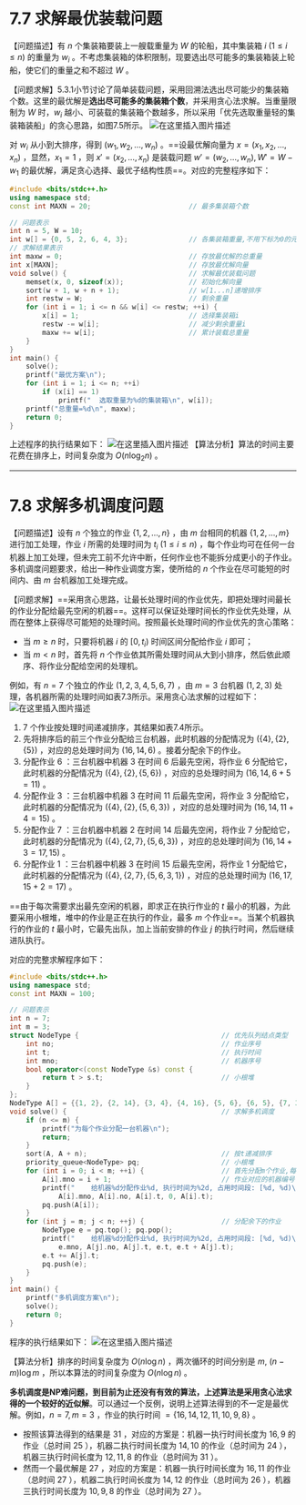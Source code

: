 # 7.7 求解最优装载问题
【问题描述】有 $n$ 个集装箱要装上一艘载重量为 $W$ 的轮船，其中集装箱 $i\ (1\le i \le n)$ 的重量为 $w_i$ 。不考虑集装箱的体积限制，现要选出尽可能多的集装箱装上轮船，使它们的重量之和不超过 $W$ 。

【问题求解】5.3.1小节讨论了简单装载问题，采用回溯法选出尽可能少的集装箱个数。这里的最优解是**选出尽可能多的集装箱个数**，并采用贪心法求解。当重量限制为 $W$ 时，$w_i$ 越小、可装载的集装箱个数越多，所以采用「优先选取重量轻的集装箱装船」的贪心思路，如图7.5所示。
![在这里插入图片描述](https://img-blog.csdnimg.cn/68ad1325f6014e189a48876a10e67f3f.png)

对 $w_i$ 从小到大排序，得到 $(w_1, w_2, \dots, w_n)$ 。==设最优解向量为 $x = (x_1, x_2, \dots, x_n)$ ，显然，$x_1 = 1$ ，则 $x' = (x_2, \dots, x_n)$ 是装载问题 $w' = (w_2, \dots, w_n), W' = W - w_1$ 的最优解，满足贪心选择、最优子结构性质==。对应的完整程序如下：
```cpp
#include <bits/stdc++.h>
using namespace std;
const int MAXN = 20;						// 最多集装箱个数

// 问题表示
int n = 5, W = 10;
int w[] = {0, 5, 2, 6, 4, 3};				// 各集装箱重量,不用下标为0的元素
// 求解结果表示
int maxw = 0;								// 存放最优解的总重量
int x[MAXN];								// 存放最优解向量
void solve() {								// 求解最优装载问题
	memset(x, 0, sizeof(x));				// 初始化解向量
	sort(w + 1, w + n + 1);					// w[1...n]递增排序
	int restw = W;							// 剩余重量
	for (int i = 1; i <= n && w[i] <= restw; ++i) {
		x[i] = 1;							// 选择集装箱i
		restw -= w[i];						// 减少剩余重量i
		maxw += w[i];						// 累计装载总重量
	}
}
int main() {
	solve();
	printf("最优方案\n");
	for (int i = 1; i <= n; ++i)
		if (x[i] == 1)
			printf("  选取重量为%d的集装箱\n", w[i]);
	printf("总重量=%d\n", maxw);	
	return 0;	
}
```
上述程序的执行结果如下：
![在这里插入图片描述](https://img-blog.csdnimg.cn/eca5e940e54448968dc668a84fe327d9.png)
【算法分析】算法的时间主要花费在排序上，时间复杂度为 $O(n\log_2 n)$ 。


---
# 7.8 求解多机调度问题
【问题描述】设有 $n$ 个独立的作业 $\{ 1, 2, \dots, n\}$ ，由 $m$ 台相同的机器 $\{ 1, 2, \dots, m\}$ 进行加工处理，作业 $i$ 所需的处理时间为 $t_i\ (1 \le i \le n)$ ，每个作业均可在任何一台机器上加工处理，但未完工前不允许中断，任何作业也不能拆分成更小的子作业。多机调度问题要求，给出一种作业调度方案，使所给的 $n$ 个作业在尽可能短的时间内、由 $m$ 台机器加工处理完成。
 
【问题求解】==采用贪心思路，让最长处理时间的作业优先，即把处理时间最长的作业分配给最先空闲的机器==。这样可以保证处理时间长的作业优先处理，从而在整体上获得尽可能短的处理时间。按照最长处理时间的作业优先的贪心策略：
- 当 $m \ge n$ 时，只要将机器 $i$ 的 $[0, t_i)$ 时间区间分配给作业 $i$ 即可；
- 当 $m < n$ 时，首先将 $n$ 个作业依其所需处理时间从大到小排序，然后依此顺序、将作业分配给空闲的处理机。

例如，有 $n = 7$ 个独立的作业 $(1, 2, 3, 4, 5, 6, 7)$ ，由 $m = 3$ 台机器 $(1, 2, 3)$ 处理，各机器所需的处理时间如表7.3所示。采用贪心法求解的过程如下：
![在这里插入图片描述](https://img-blog.csdnimg.cn/54abdc2acff849929b73ea5121b6004c.png)
1. $7$ 个作业按处理时间递减排序，其结果如表7.4所示。
2. 先将排序后的前三个作业分配给三台机器，此时机器的分配情况为 $(\{4\}, \{ 2\}, \{ 5\})$ ，对应的总处理时间为 $(16, 14, 6)$ 。接着分配余下的作业。
3. 分配作业 $6$ ：三台机器中机器 $3$ 在时间 $6$ 后最先空闲，将作业 $6$ 分配给它，此时机器的分配情况为 $( \{ 4\} , \{ 2\}, \{ 5, 6\})$ ，对应的总处理时间为 $(16, 14, 6 + 5 = 11)$ 。
4. 分配作业 $3$ ：三台机器中机器 $3$ 在时间 $11$ 后最先空闲，将作业 $3$ 分配给它，此时机器的分配情况为 $(\{ 4\}, \{ 2\}, \{ 5, 6, 3\})$ ，对应的总处理时间为 $(16, 14, 11 + 4 = 15)$ 。
5. 分配作业 $7$ ：三台机器中机器 $2$ 在时间 $14$ 后最先空闲，将作业 $7$ 分配给它，此时机器的分配情况为 $( \{4\}, \{ 2, 7\}, \{ 5, 6, 3\})$ ，对应的总处理时间为 $(16, 14+3=17, 15)$ 。
6. 分配作业 $1$ ：三台机器中机器 $3$ 在时间 $15$ 后最先空闲，将作业 $1$ 分配给它，此时机器的分配情况为 $( \{4\}, \{2, 7\}, \{ 5, 6, 3, 1\})$ ，对应的总处理时间为 $(16, 17, 15+2=17)$ 。

==由于每次需要求出最先空闲的机器，即求正在执行作业的 $t$ 最小的机器，为此要采用小根堆，堆中的作业是正在执行的作业，最多 $m$ 个作业==。当某个机器执行的作业的 $t$ 最小时，它最先出队，加上当前安排的作业 $j$ 的执行时间，然后继续进队执行。

对应的完整求解程序如下：
```cpp
#include <bits/stdc++.h>
using namespace std;
const int MAXN = 100;

// 问题表示
int n = 7;
int m = 3;
struct NodeType {									// 优先队列结点类型
	int no;											// 作业序号
	int t;											// 执行时间
	int mno;										// 机器序号
	bool operator<(const NodeType &s) const {
		return t > s.t;								// 小根堆
	}
};
NodeType A[] = {{1, 2}, {2, 14}, {3, 4}, {4, 16}, {5, 6}, {6, 5}, {7, 3}};
void solve() {										// 求解多机调度
	if (n <= m) {
		printf("为每个作业分配一台机器\n");
		return;
	}
	sort(A, A + n);									// 按t递减排序
	priority_queue<NodeType> pq;					// 小根堆
	for (int i = 0; i < m; ++i) {					// 首先分配m个作业,每台机器一个作业
		A[i].mno = i + 1;							// 作业对应的机器编号
		printf("    给机器%d分配作业%d, 执行时间为%2d, 占用时间段: [%d, %d)\n",
			A[i].mno, A[i].no, A[i].t, 0, A[i].t);
		pq.push(A[i]);
	}
	for (int j = m; j < n; ++j) {					// 分配余下的作业
		NodeType e = pq.top(); pq.pop();
		printf("    给机器%d分配作业%d, 执行时间为%2d, 占用时间段: [%d, %d)\n",
			e.mno, A[j].no, A[j].t, e.t, e.t + A[j].t);
		e.t += A[j].t;
		pq.push(e);
	}
}
int main() {
	printf("多机调度方案\n");
	solve();		
	return 0;
}
```
程序的执行结果如下：
![在这里插入图片描述](https://img-blog.csdnimg.cn/58df09e9bd734e76986ebb7151ca8f22.png)

【算法分析】排序的时间复杂度为 $O(n\log n)$ ，两次循环的时间分别是 $m,\ (n -m) \log m$ ，所以本算法的时间复杂度为 $O(n\log n)$ 。

**多机调度是NP难问题，到目前为止还没有有效的算法，上述算法是采用贪心法求得的一个较好的近似解**。可以通过一个反例，说明上述算法得到的不一定是最优解。例如，$n = 7, m = 3$ ，作业的执行时间 $= \{16, 14, 12, 11, 10, 9, 8\}$ 。
- 按照该算法得到的结果是 $31$ ，对应的方案是：机器一执行时间长度为 $16, 9$ 的作业（总时间 $25$ ），机器二执行时间长度为 $14, 10$ 的作业（总时间为 $24$ ），机器三执行时间长度为 $12, 11, 8$ 的作业（总时间为 $31$ ）。
- 然而一个最优解是 $27$ ，对应的方案是：机器一执行时间长度为 $16, 11$ 的作业（总时间 $27$ ），机器二执行时间长度为 $14, 12$ 的作业（总时间为 $26$ ），机器三执行时间长度为 $10, 9, 8$ 的作业（总时间为 $27$ ）。

